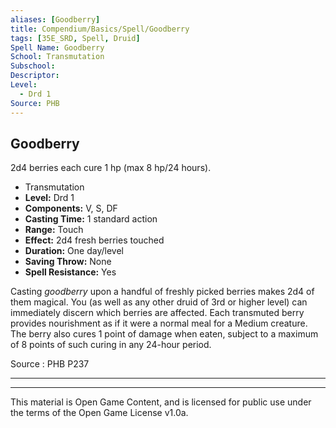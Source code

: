 ```yaml
---
aliases: [Goodberry]
title: Compendium/Basics/Spell/Goodberry
tags: [35E_SRD, Spell, Druid]
Spell Name: Goodberry
School: Transmutation
Subschool: 
Descriptor: 
Level:
  - Drd 1
Source: PHB
---
```



## Goodberry

2d4 berries each cure 1 hp (max 8 hp/24 hours).

*   Transmutation
*   **Level:** Drd 1
*   **Components:** V, S, DF
*   **Casting Time:** 1 standard action
*   **Range:** Touch
*   **Effect:** 2d4 fresh berries touched
*   **Duration:** One day/level
*   **Saving Throw:** None
*   **Spell Resistance:** Yes

<p>Casting <i>goodberry</i> upon a handful of freshly picked berries makes 2d4 of them magical. You (as well as any other druid of 3rd or higher level) can immediately discern which berries are affected. Each transmuted berry provides nourishment as if it were a normal meal for a Medium creature. The berry also cures 1 point of damage when eaten, subject to a maximum of 8 points of such curing in any 24-hour period.</p>

Source : PHB P237

---

---

This material is Open Game Content, and is licensed for public use under
the terms of the Open Game License v1.0a.
